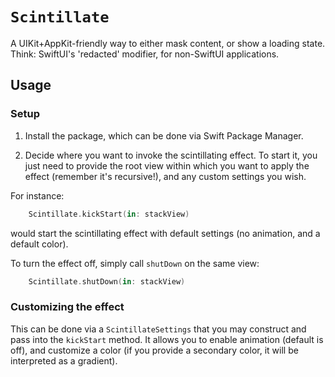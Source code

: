 # ``Scintillate``

A UIKit+AppKit-friendly way to either mask content, or show a loading state. Think: SwiftUI's 'redacted'
modifier, for non-SwiftUI applications.

## Usage

### Setup

1. Install the package, which can be done via Swift Package Manager.

2. Decide where you want to invoke the scintillating effect. To start it, you just need to provide the root
view within which you want to apply the effect (remember it's recursive!), and any custom settings you wish.

For instance:

```swift
    Scintillate.kickStart(in: stackView)
```
would start the scintillating effect with default settings (no animation, and a default color).

To turn the effect off, simply call `shutDown` on the same view:
```swift
    Scintillate.shutDown(in: stackView)
```

### Customizing the effect

This can be done via a ``ScintillateSettings`` that you may construct and pass into the `kickStart` method.
It allows you to enable animation (default is off), and customize a color (if you provide a secondary color, it
will be interpreted as a gradient). 
